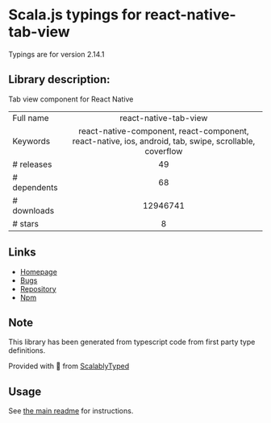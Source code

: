 
# Scala.js typings for react-native-tab-view

Typings are for version 2.14.1

## Library description:
Tab view component for React Native

|                    |                 |
| ------------------ | :-------------: |
| Full name          | react-native-tab-view |
| Keywords           | react-native-component, react-component, react-native, ios, android, tab, swipe, scrollable, coverflow |
| # releases         | 49 |
| # dependents       | 68 |
| # downloads        | 12946741 |
| # stars            | 8 |

## Links
- [Homepage](https://github.com/react-native-community/react-native-tab-view#readme)
- [Bugs](https://github.com/react-native-community/react-native-tab-view/issues)
- [Repository](https://github.com/react-native-community/react-native-tab-view)
- [Npm](https://www.npmjs.com/package/react-native-tab-view)
    


## Note
This library has been generated from typescript code from first party type definitions.

Provided with :purple_heart: from [ScalablyTyped](https://github.com/oyvindberg/ScalablyTyped)

## Usage
See [the main readme](../../readme.md) for instructions.


